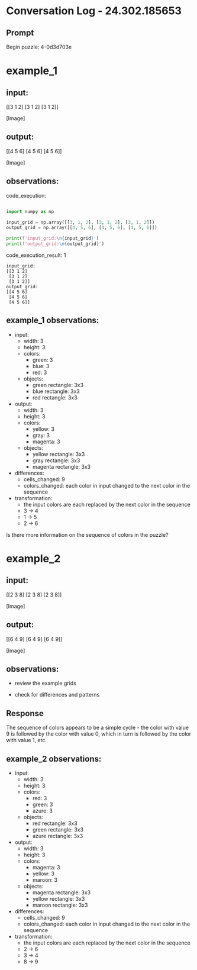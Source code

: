 # Conversation Log - 24.302.185653

## Prompt

Begin puzzle: 4-0d3d703e


# example_1

## input:

[[3 1 2]
 [3 1 2]
 [3 1 2]]


[Image]


## output:

[[4 5 6]
 [4 5 6]
 [4 5 6]]


[Image]


## observations:

code_execution:

```python

import numpy as np

input_grid = np.array([[3, 1, 2], [3, 1, 2], [3, 1, 2]])
output_grid = np.array([[4, 5, 6], [4, 5, 6], [4, 5, 6]])

print(f'input_grid:\n{input_grid}')
print(f'output_grid:\n{output_grid}')

```

code_execution_result: 1

```
input_grid:
[[3 1 2]
 [3 1 2]
 [3 1 2]]
output_grid:
[[4 5 6]
 [4 5 6]
 [4 5 6]]

```

## example_1 observations:
- input:
    - width: 3
    - height: 3
    - colors:
        - green: 3
        - blue: 3
        - red: 3
    - objects:
        - green rectangle: 3x3 
        - blue rectangle: 3x3 
        - red rectangle: 3x3 
- output:
    - width: 3
    - height: 3
    - colors:
        - yellow: 3
        - gray: 3
        - magenta: 3
    - objects:
        - yellow rectangle: 3x3 
        - gray rectangle: 3x3 
        - magenta rectangle: 3x3
- differences:
    - cells_changed: 9
    - colors_changed: each color in input changed to the next color in the sequence
- transformation:
    - the input colors are each replaced by the next color in the sequence
    - 3 -> 4
    - 1 -> 5
    - 2 -> 6

Is there more information on the sequence of colors in the puzzle?


# example_2

## input:

[[2 3 8]
 [2 3 8]
 [2 3 8]]


[Image]


## output:

[[6 4 9]
 [6 4 9]
 [6 4 9]]


[Image]


## observations:

- review the example grids

- check for differences and patterns


## Response

The sequence of colors appears to be a simple cycle - the color with value 9 is followed by the color with value 0, which in turn is followed by the color with value 1, etc.  

## example_2 observations:
- input:
    - width: 3
    - height: 3
    - colors:
        - red: 3
        - green: 3
        - azure: 3
    - objects:
        - red rectangle: 3x3
        - green rectangle: 3x3
        - azure rectangle: 3x3
- output:
    - width: 3
    - height: 3
    - colors:
        - magenta: 3
        - yellow: 3
        - maroon: 3
    - objects:
        - magenta rectangle: 3x3
        - yellow rectangle: 3x3
        - maroon rectangle: 3x3
- differences:
    - cells_changed: 9
    - colors_changed: each color in input changed to the next color in the sequence
- transformation:
    - the input colors are each replaced by the next color in the sequence
    - 2 -> 6
    - 3 -> 4
    - 8 -> 9


